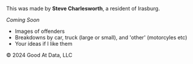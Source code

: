 This was made by **Steve Charlesworth**, a resident of Irasburg. 
          
*Coming Soon*

* Images of offenders
* Breakdowns by car, truck (large or small), and 'other' (motorcyles etc)
* Your ideas if I like them

&copy; 2024 Good At Data, LLC